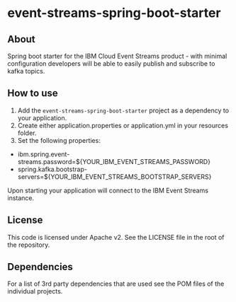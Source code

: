 # event-streams-spring-boot-starter
## About
Spring boot starter for the IBM Cloud Event Streams product - with minimal configuration developers will be able
to easily publish and subscribe to kafka topics.

## How to use
1. Add the `event-streams-spring-boot-starter` project as a dependency to your application.
2. Create either application.properties or application.yml in your resources folder.
3. Set the following properties:
- ibm.spring.event-streams.password=${YOUR_IBM_EVENT_STREAMS_PASSWORD}
- spring.kafka.bootstrap-servers=${YOUR_IBM_EVENT_STREAMS_BOOTSTRAP_SERVERS}

Upon starting your application will connect to the IBM Event Streams instance.

## License

This code is licensed under Apache v2.  See the LICENSE file in the root of
the repository.

## Dependencies

For a list of 3rd party dependencies that are used see the POM files of the individual projects.